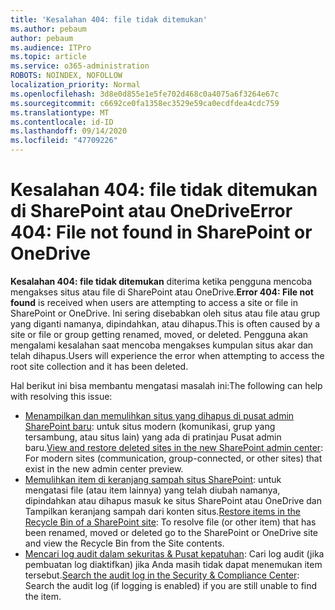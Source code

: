 ```yaml
---
title: 'Kesalahan 404: file tidak ditemukan'
ms.author: pebaum
author: pebaum
ms.audience: ITPro
ms.topic: article
ms.service: o365-administration
ROBOTS: NOINDEX, NOFOLLOW
localization_priority: Normal
ms.openlocfilehash: 3d8e0d855e1e5fe702d468c0a4075a6f3264e67c
ms.sourcegitcommit: c6692ce0fa1358ec3529e59ca0ecdfdea4cdc759
ms.translationtype: MT
ms.contentlocale: id-ID
ms.lasthandoff: 09/14/2020
ms.locfileid: "47709226"
---
```

# <a name="error-404-file-not-found-in-sharepoint-or-onedrive"></a><span data-ttu-id="00827-102">Kesalahan 404: file tidak ditemukan di SharePoint atau OneDrive</span><span class="sxs-lookup"><span data-stu-id="00827-102">Error 404: File not found in SharePoint or OneDrive</span></span>

<span data-ttu-id="00827-103">**Kesalahan 404: file tidak ditemukan** diterima ketika pengguna mencoba mengakses situs atau file di SharePoint atau OneDrive.</span><span class="sxs-lookup"><span data-stu-id="00827-103">**Error 404: File not found** is received when users are attempting to access a site or file in SharePoint or OneDrive.</span></span> <span data-ttu-id="00827-104">Ini sering disebabkan oleh situs atau file atau grup yang diganti namanya, dipindahkan, atau dihapus.</span><span class="sxs-lookup"><span data-stu-id="00827-104">This is often caused by a site or file or group getting renamed, moved, or deleted.</span></span>
<span data-ttu-id="00827-105">Pengguna akan mengalami kesalahan saat mencoba mengakses kumpulan situs akar dan telah dihapus.</span><span class="sxs-lookup"><span data-stu-id="00827-105">Users will experience the error when attempting to access the root site collection and it has been deleted.</span></span>

<span data-ttu-id="00827-106">Hal berikut ini bisa membantu mengatasi masalah ini:</span><span class="sxs-lookup"><span data-stu-id="00827-106">The following can help with resolving this issue:</span></span>
- <span data-ttu-id="00827-107">[Menampilkan dan memulihkan situs yang dihapus di pusat admin SharePoint baru](https://docs.microsoft.com/sharepoint/view-and-restore-deleted-sites-in-new-admin-center): untuk situs modern (komunikasi, grup yang tersambung, atau situs lain) yang ada di pratinjau Pusat admin baru.</span><span class="sxs-lookup"><span data-stu-id="00827-107">[View and restore deleted sites in the new SharePoint admin center](https://docs.microsoft.com/sharepoint/view-and-restore-deleted-sites-in-new-admin-center):  For modern sites (communication, group-connected, or other sites) that exist in the new admin center preview.</span></span>
- <span data-ttu-id="00827-108">[Memulihkan item di keranjang sampah situs SharePoint](https://support.office.com/article/Restore-items-in-the-Recycle-Bin-of-a-SharePoint-site-6df466b6-55f2-4898-8d6e-c0dff851a0be): untuk mengatasi file (atau item lainnya) yang telah diubah namanya, dipindahkan atau dihapus masuk ke situs SharePoint atau OneDrive dan Tampilkan keranjang sampah dari konten situs.</span><span class="sxs-lookup"><span data-stu-id="00827-108">[Restore items in the Recycle Bin of a SharePoint site](https://support.office.com/article/Restore-items-in-the-Recycle-Bin-of-a-SharePoint-site-6df466b6-55f2-4898-8d6e-c0dff851a0be):  To resolve file (or other item) that has been renamed, moved or deleted go to the SharePoint or OneDrive site and view the Recycle Bin from the Site contents.</span></span>
- <span data-ttu-id="00827-109">[Mencari log audit dalam sekuritas &amp; Pusat kepatuhan](https://docs.microsoft.com/microsoft-365/compliance/search-the-audit-log-in-security-and-compliance): Cari log audit (jika pembuatan log diaktifkan) jika Anda masih tidak dapat menemukan item tersebut.</span><span class="sxs-lookup"><span data-stu-id="00827-109">[Search the audit log in the Security &amp; Compliance Center](https://docs.microsoft.com/microsoft-365/compliance/search-the-audit-log-in-security-and-compliance):  Search the audit log (if logging is enabled) if you are still unable to find the item.</span></span>